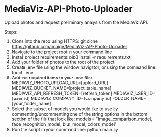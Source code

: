 # MediaViz-API-Photo-Uploader
Upload photos and request preliminary analysis from the MediaViz API.

Steps:
1. Clone into the repo using HTTPS: git clone https://github.com/imaige/MediaViz-API-Photo-Uploader
2. Navigate to the project root in your command line
3. Install project requirements: pip3 install -r requirements.txt
4. Add your folder of photos to the root of the project.
5. Create .env file using the window navigator, or using the command line: touch .env
6. Add the required items to your .env file:
    MEDIAVIZ_PHOTO_UPLOAD_URL=[upload_URL]
    MEDIAVIZ_BUCKET_NAME=[project_table_name]
    MEDIAVIZ_API_REFRESH_TOKEN=[refresh_token]
    MEDIAVIZ_USER_ID=[user_id]
    MEDIAVIZ_COMPANY_ID=[company_id]
    FOLDER_NAME=[your_folder_name]
7. Select the subset of models you would like to use by commenting/uncommenting one of the string options in the bottom section of the file that look like: models = "image_comparison_model, face_recognition_model, blur_model, colors_model"
8. Run the script in your command line: python main.py
